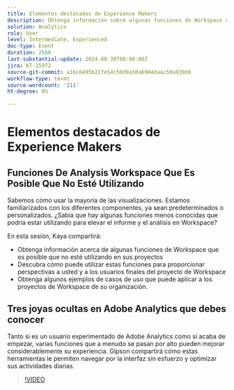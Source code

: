 ```yaml
---
title: Elementos destacados de Experience Makers
description: Obtenga información sobre algunas funciones de Workspace que es posible que no utilice en sus proyectos Descubra cómo puede utilizar estas funciones para proporcionar perspectivas a usted y a los usuarios finales del proyecto de Workspace Obtenga algunos ejemplos de casos de uso que puede aplicar a los proyectos de Workspace de su organización.
solution: Analytics
role: User
level: Intermediate, Experienced
doc-type: Event
duration: 2569
last-substantial-update: 2024-08-30T00:00:00Z
jira: KT-15972
source-git-commit: a1bc6495b21fe54c50d9a50a6904daac50a93bb6
workflow-type: tm+mt
source-wordcount: '211'
ht-degree: 0%

---
```



# Elementos destacados de Experience Makers

## Funciones De Analysis Workspace Que Es Posible Que No Esté Utilizando

Sabemos cómo usar la mayoría de las visualizaciones. Estamos familiarizados con los diferentes componentes, ya sean predeterminados o personalizados. ¿Sabía que hay algunas funciones menos conocidas que podría estar utilizando para elevar el informe y el análisis en Workspace?

En esta sesión, Kaya compartirá:

* Obtenga información acerca de algunas funciones de Workspace que es posible que no esté utilizando en sus proyectos
* Descubra cómo puede utilizar estas funciones para proporcionar perspectivas a usted y a los usuarios finales del proyecto de Workspace
* Obtenga algunos ejemplos de casos de uso que puede aplicar a los proyectos de Workspace de su organización.

## Tres joyas ocultas en Adobe Analytics que debes conocer

Tanto si es un usuario experimentado de Adobe Analytics como si acaba de empezar, varias funciones que a menudo se pasan por alto pueden mejorar considerablemente su experiencia. Gipson compartirá cómo estas herramientas le permiten navegar por la interfaz sin esfuerzo y optimizar sus actividades diarias.

>[!VIDEO](https://video.tv.adobe.com/v/3432744/?learn=on)
